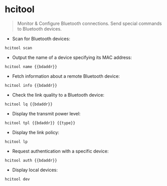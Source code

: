 # hcitool

> Monitor & Configure Bluetooth connections.
> Send special commands to Bluetooth devices.

- Scan for Bluetooth devices:

`hcitool scan`

- Output the name of a device specifying its MAC address:

`hcitool name {{bdaddr}}`

- Fetch information about a remote Bluetooth device:

`hcitool info {{bdaddr}}`

- Check the link quality to a Bluetooth device:

`hcitool lq {{bdaddr}}`

- Display the transmit power level:

`hcitool tpl {{bdaddr}} {{type}}`

- Display the link policy:

`hcitool lp`

- Request authentication with a specific device:

`hcitool auth {{bdaddr}}`

- Display local devices:

`hcitool dev`
